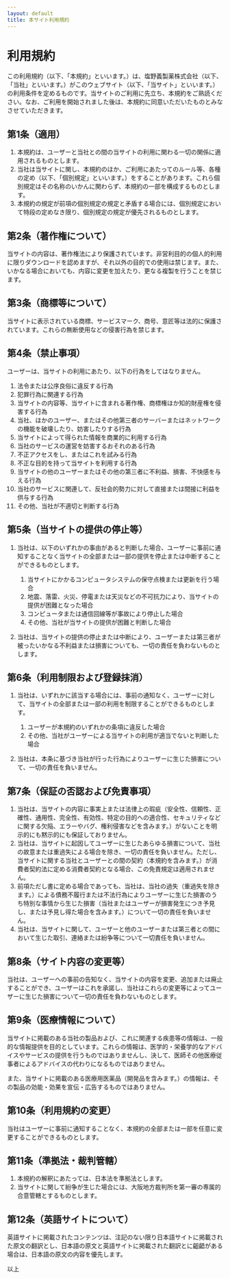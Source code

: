 ```yaml
---
layout: default
title: 本サイト利用規約
---
```


# 利用規約

この利用規約（以下、「本規約」といいます。）は、塩野義製薬株式会社（以下、「当社」といいます。）がこのウェブサイト（以下、「当サイト」といいます。）の利用条件を定めるものです。当サイトのご利用に先立ち、本規約をご熟読ください。なお、ご利用を開始されました後は、本規約に同意いただいたものとみなさせていただきます。

## 第1条（適用）
1. 本規約は、ユーザーと当社との間の当サイトの利用に関わる一切の関係に適用されるものとします。
2. 当社は当サイトに関し、本規約のほか、ご利用にあたってのルール等、各種の定め（以下、「個別規定」といいます。）をすることがあります。これら個別規定はその名称のいかんに関わらず、本規約の一部を構成するものとします。
3. 本規約の規定が前項の個別規定の規定と矛盾する場合には、個別規定において特段の定めなき限り、個別規定の規定が優先されるものとします。

## 第2条（著作権について）
当サイトの内容は、著作権法により保護されています。非営利目的の個人的利用に限りダウンロードを認めますが、それ以外の目的での使用は禁じます。また、いかなる場合においても、内容に変更を加えたり、更なる複製を行うことを禁じます。

## 第3条（商標等について）
当サイトに表示されている商標、サービスマーク、商号、意匠等は法的に保護されています。これらの無断使用などの侵害行為を禁じます。

## 第4条（禁止事項）
ユーザーは、当サイトの利用にあたり、以下の行為をしてはなりません。

1. 法令または公序良俗に違反する行為
2. 犯罪行為に関連する行為
3. 当サイトの内容等、当サイトに含まれる著作権、商標権ほか知的財産権を侵害する行為
4. 当社、ほかのユーザー、またはその他第三者のサーバーまたはネットワークの機能を破壊したり、妨害したりする行為
5. 当サイトによって得られた情報を商業的に利用する行為
6. 当社のサービスの運営を妨害するおそれのある行為
7. 不正アクセスをし、またはこれを試みる行為
8. 不正な目的を持って当サイトを利用する行為
9. 当サイトの他のユーザーまたはその他の第三者に不利益、損害、不快感を与える行為
10. 当社のサービスに関連して、反社会的勢力に対して直接または間接に利益を供与する行為
11. その他、当社が不適切と判断する行為

## 第5条（当サイトの提供の停止等）
1. 当社は、以下のいずれかの事由があると判断した場合、ユーザーに事前に通知することなく当サイトの全部または一部の提供を停止または中断することができるものとします。
    1. 当サイトにかかるコンピュータシステムの保守点検または更新を行う場合
    2. 地震、落雷、火災、停電または天災などの不可抗力により、当サイトの提供が困難となった場合
    3. コンピュータまたは通信回線等が事故により停止した場合
    4. その他、当社が当サイトの提供が困難と判断した場合

2. 当社は、当サイトの提供の停止または中断により、ユーザーまたは第三者が被ったいかなる不利益または損害についても、一切の責任を負わないものとします。

## 第6条（利用制限および登録抹消）
1. 当社は、いずれかに該当する場合には、事前の通知なく、ユーザーに対して、当サイトの全部または一部の利用を制限することができるものとします。
    1. ユーザーが本規約のいずれかの条項に違反した場合
    2. その他、当社がユーザーによる当サイトの利用が適当でないと判断した場合

2. 当社は、本条に基づき当社が行った行為によりユーザーに生じた損害について、一切の責任を負いません。

## 第7条（保証の否認および免責事項）

1. 当社は、当サイトの内容に事実上または法律上の瑕疵（安全性、信頼性、正確性、通用性、完全性、有効性、特定の目的への適合性、セキュリティなどに関する欠陥、エラーやバグ、権利侵害などを含みます。）がないことを明示的にも黙示的にも保証しておりません。
2. 当社は、当サイトに起因してユーザーに生じたあらゆる損害について、当社の故意または重過失による場合を除き、一切の責任を負いません。ただし、当サイトに関する当社とユーザーとの間の契約（本規約を含みます。）が消費者契約法に定める消費者契約となる場合、この免責規定は適用されません。
3. 前項ただし書に定める場合であっても、当社は、当社の過失（重過失を除きます。）による債務不履行または不法行為によりユーザーに生じた損害のうち特別な事情から生じた損害（当社またはユーザーが損害発生につき予見し、または予見し得た場合を含みます。）について一切の責任を負いません。
4. 当社は、当サイトに関して、ユーザーと他のユーザーまたは第三者との間において生じた取引、連絡または紛争等について一切責任を負いません。

## 第8条（サイト内容の変更等）

当社は、ユーザーへの事前の告知なく、当サイトの内容を変更、追加または廃止することができ、ユーザーはこれを承諾し、当社はこれらの変更等によってユーザーに生じた損害について一切の責任を負わないものとします。

## 第9条（医療情報について）

当サイトに掲載のある当社の製品および、これに関連する疾患等の情報は、一般的な情報提供を目的としています。これらの情報は、医学的・栄養学的なアドバイスやサービスの提供を行うものではありませんし、決して、医師その他医療従事者によるアドバイスの代わりになるものではありません。

また、当サイトに掲載のある医療用医薬品（開発品を含みます。）の情報は、その製品の効能・効果を宣伝・広告するものではありません。

## 第10条（利用規約の変更）

当社はユーザーに事前に通知することなく、本規約の全部または一部を任意に変更することができるものとします。

## 第11条（準拠法・裁判管轄）

1. 本規約の解釈にあたっては、日本法を準拠法とします。
2. 当サイトに関して紛争が生じた場合には、大阪地方裁判所を第一審の専属的合意管轄とするものとします。

## 第12条（英語サイトについて）

英語サイトに掲載されたコンテンツは、注記のない限り日本語サイトに掲載された原文の翻訳とし、日本語の原文と英語サイトに掲載された翻訳とに齟齬がある場合は、日本語の原文の内容を優先します。

以上
